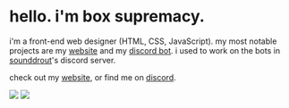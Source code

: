 # hello. i'm box supremacy.

i'm a front-end web designer (HTML, CSS, JavaScript). my most notable projects are my [website](https://box.lol) and my [discord bot](https://gitlab.com/boxsupremacy/cardboardbox). i used to work on the bots in [sounddrout](https://www.youtube.com/c/SoundDrout)'s discord server.

check out my [website](https://box.lol), or find me on [discord](https://discord.com/users/212957230251769858).

![](https://github-readme-stats.vercel.app/api?username=box-supremacy&theme=nord&count_private=true&show_icons=true&hide_border=true)
![](http://github-readme-streak-stats.herokuapp.com?user=box-supremacy&theme=nord&hide_border=true&date_format=M%20j%5B%2C%20Y%5D&fire=D08770&ring=EBCB8B&stroke=DD272700&currStreakNum=8FBCBB&sideNums=8FBCBB&dates=4C566A&currStreakLabel=81A1C1)
